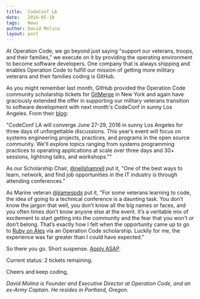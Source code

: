 ```yaml
---
title:  CodeConf LA
date:   2016-05-10
tags:   News
author: David Molina
layout: post
---
```


At Operation Code, we go beyond just saying "support our veterans, troops, and their families," we execute on it by providing the operating environment to become software developers. One company that is always shipping and enables Operation Code to fulfill our mission of getting more military veterans and their families coding is GitHub.

As you might remember last month, GitHub provided the Operation Code community scholarship tickets for [GitMerge](http://git-merge.com/) in New York and again have graciously extended the offer in supporting our military veterans transition to software development with next month's CodeConf in sunny Los Angeles. From their [blog](https://github.com/blog/2121-codeconf-la-tickets-are-now-on-sale):

"CodeConf LA will converge June 27-29, 2016 in sunny Los Angeles for three days of unforgettable discussions. This year’s event will focus on systems engineering projects, practices, and programs in the open source community. We'll explore topics ranging from systems programming practices to operating applications at scale over three days and 30+ sessions, lightning talks, and workshops.""

As our Scholarship Chair, [@nellshamrell](https://twitter.com/nellshamrell) put it, "One of the best ways to learn, network, and find job opportunities in the IT industry is through attending conferences."

As Marine veteran [@jjamespdx](https://twitter.com/jjamespdx) put it, "For some veterans learning to code, the idea of going to a technical conference is a daunting task. You don’t know the jargon that well, you don’t know all the big names or faces, and you often times don’t know anyone else at the event. It’s a veritable mix of excitement to start getting into the community and the fear that you won’t or don’t belong. That’s exactly how I felt when the opportunity came up to go to [Ruby on Ales](https://operationcode.org/blog/2016/04/26/ruby-on-ales-2016.html) via an Operation Code scholarship. Luckily for me, the experience was far greater than I could have expected."

So there you go. Short suspense. [Apply ASAP](https://operation-code.slack.com/messages/@nellshamrell/).

Current status: 2 tickets remaining.

Cheers and keep coding,

*David Molina is Founder and Executive Director at Operation Code, and an ex-Army Captain. He resides in Portland, Oregon.*
